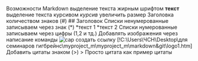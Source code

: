 Возможности Markdown
выделение текста жирным шрифтом **текст**
выделение текста курсивом *курсив*
увеличить размер  Заголовка количеством знаков (#) ## Заголовок
Списки ненумерованные записываем через знак (*) *текст 1 *текст 2
Списки нумерованные записываем через цифры (1,2 и тд.)
Добавлять изображения через написание команды ![cap](img/foto.png)
создать ссылку [!C:\Users\ЧСН\Desktop\для семинаров гигбрейнс\myproject_m\myproject_m\markdown&git\logo1.htm]
Добавить цитаты знаком (>) > Просто цитата  как пример цитаты